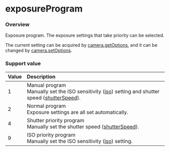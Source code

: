 # exposureProgram

### Overview

Exposure program. The exposure settings that take priority can be selected.

The current setting can be acquired by [camera.getOptions](../commands/camera.get_options.md), and it can be changed by [camera.setOptions](../commands/camera.set_options.md).

### Support value

| Value | Description |
|:--|:--|
| 1 | Manual program <br>Manually set the ISO sensitivity (<a href="iso.md">iso</a>) setting and shutter speed (<a href="shutter_speed.md">shutterSpeed</a>). |
| 2 | Normal program <br>Exposure settings are all set automatically. |
| 4 | Shutter priority program <br>Manually set the shutter speed (<a href="shutter_speed.md">shutterSpeed</a>). |
| 9 | ISO priority program <br>Manually set the ISO sensitivity (<a href="iso.md">iso</a>) setting. |

